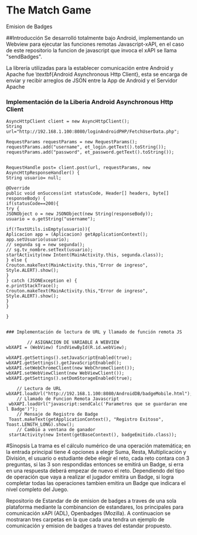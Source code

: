 # The Match Game
Emision de Badges

##Introducción
Se desarrolló totalmente bajo Android, implementando un Webview para ejecutar las funciones remotas Javascript-xAPI, en el caso de este repositorio la funcion de javascript que invoca el xAPI se llama "sendBadges". 

La librería utilizadas para la establecer comunicación entre Android y Apache fue \textbf{Android Asynchronous Http Client}, esta se encarga de enviar y recibir arreglos de JSON entre la App de Android y el Servidor Apache


### Implementación de la Liberia Android Asynchronous Http Client
	AsyncHttpClient client = new AsyncHttpClient();
	String url="http://192.168.1.100:8080/loginAndroidPHP/FetchUserData.php";
	
	RequestParams requestParams = new RequestParams();
	requestParams.add("username", et_login.getText().toString());
	requestParams.add("password", et_password.getText().toString());
	
	
	RequestHandle post= client.post(url, requestParams, new AsyncHttpResponseHandler() {
	String usuario= null;
	
	@Override
	public void onSuccess(int statusCode, Header[] headers, byte[] responseBody) {
	if(statusCode==200){
	try {
	JSONObject o = new JSONObject(new String(responseBody));
	usuario = o.getString("username");
	
	if(!TextUtils.isEmpty(usuario)){
	Aplicacion app = (Aplicacion) getApplicationContext();
	app.setUsuario(usuario);
	// segunda sg = new segunda();
	// sg.tv_nombre.setText(usuario);
	startActivity(new Intent(MainActivity.this, segunda.class));
	} else {
	Crouton.makeText(MainActivity.this,"Error de ingreso", Style.ALERT).show();
	}
	} catch (JSONException e) {
	e.printStackTrace();
	Crouton.makeText(MainActivity.this,"Error de ingreso", Style.ALERT).show();
	}
	}
	
	}
	
	
	### Implementación de lectura de URL y llamado de función remota JS
	
			// ASIGNACION DE VARIABLE A WEBVIEW 
	wbXAPI = (WebView) findViewById(R.id.webView);
	
	wbXAPI.getSettings().setJavaScriptEnabled(true);
	wbXAPI.getSettings().getJavaScriptEnabled();
	wbXAPI.setWebChromeClient(new WebChromeClient());
	wbXAPI.setWebViewClient(new WebViewClient());
	wbXAPI.getSettings().setDomStorageEnabled(true);
	
		// Lectura de URL
	wbXAPI.loadUrl("http://192.168.1.100:8080/AndroidDB/badgeMobile.html");
		// Llamado de Funcion Remota Javascript 
	 wbXAPI.loadUrl("javascript:sendCalc('Parametros que se guardaran ene l Badge')");
	 	// Mensaje de Registro de Badge
	 Toast.makeText(getApplicationContext(), "Registro Exitoso", Toast.LENGTH_LONG).show();
		// Cambio a ventana de ganador
	 startActivity(new Intent(getBaseContext(), badgeEmitido.class));


#Sinopsis
La trama es el cálculo numérico de una operación matemática; en la entrada principal tiene 4 opciones a elegir Suma, Resta, Multiplicación y División, el usuario o estudiante debe elegir el reto, cada reto contara con 3 preguntas, si las 3 son respondidas entonces se emitirá un Badge, si erra en una respuesta deberá empezar de nuevo el reto. Dependiendo del tipo de operación que vaya a realizar el jugador emitira un Badge, si logra completar todas las operaciones tambien emitira un Badge que indicara el nivel completo del Juego.


Repositorio de Estandar de de emision de badges a traves de una sola plataforma mediante la combinancion de estandares, los principales para comunicación xAPI (ADL), Openbadges (Mozilla). A continuacion se mostraran tres carpetas en la que cada una tendra un ejemplo de comunicación y emision de badges a traves del estandar propuesto.
